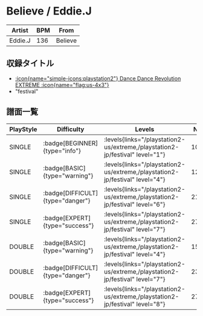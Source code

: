 # Believe / Eddie.J

|Artist|BPM|From|
|------|---|----|
|Eddie.J|136|Believe|

## 収録タイトル

- [:icon{name="simple-icons:playstation2"} Dance Dance Revolution EXTREME :icon{name="flag:us-4x3"}](/playstation2-us/extreme)
- "festival"

## 譜面一覧

|PlayStyle|Difficulty|Levels|Notes|Movie|
|---------|----------|------|-----|-----|
|SINGLE| :badge[BEGINNER]{type="info"}| :levels{links="/playstation2-us/extreme,/playstation2-jp/festival" level="1"}|104/0||
|SINGLE| :badge[BASIC]{type="warning"}| :levels{links="/playstation2-us/extreme,/playstation2-jp/festival" level="4"}|128/20||
|SINGLE| :badge[DIFFICULT]{type="danger"}| :levels{links="/playstation2-us/extreme,/playstation2-jp/festival" level="6"}|214/11||
|SINGLE| :badge[EXPERT]{type="success"}| :levels{links="/playstation2-us/extreme,/playstation2-jp/festival" level="7"}|277/20||
|DOUBLE| :badge[BASIC]{type="warning"}| :levels{links="/playstation2-us/extreme,/playstation2-jp/festival" level="4"}|157/12||
|DOUBLE| :badge[DIFFICULT]{type="danger"}| :levels{links="/playstation2-us/extreme,/playstation2-jp/festival" level="7"}|237/6||
|DOUBLE| :badge[EXPERT]{type="success"}| :levels{links="/playstation2-us/extreme,/playstation2-jp/festival" level="8"}|270/9||
